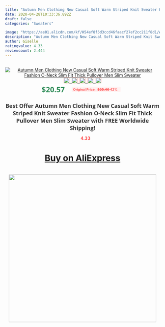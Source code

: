 ```yaml
---
title: "Autumn Men Clothing New Casual Soft Warm Striped Knit Sweater Fashion O-Neck Slim Fit Thick Pullover Men Slim Sweater"
date: 2020-04-28T10:33:36.892Z
draft: false
categories: "Sweaters"

image: "https://ae01.alicdn.com/kf/H54ef8f5d3ccd46faacf27ef2cc211f8d1/Autumn-Men-Clothing-New-Casual-Soft-Warm-Striped-Knit-Sweater-Fashion-O-Neck-Slim-Fit-Thick.jpg"
description: "Autumn Men Clothing New Casual Soft Warm Striped Knit Sweater Fashion O-Neck Slim Fit Thick Pullover Men Slim Sweater"
author: Giselle
ratingvalue: 4.33
reviewcount: 2.444
---
```

<br>
<div style="text-align: center;">
<a href="https://s.click.aliexpress.com/e/_ASULhx" target="_blank" rel="nofollow noopener noreferrer"><img alt="Autumn Men Clothing New Casual Soft Warm Striped Knit Sweater Fashion O-Neck Slim Fit Thick Pullover Men Slim Sweater" class="magnifier-image" src="https://ae01.alicdn.com/kf/H54ef8f5d3ccd46faacf27ef2cc211f8d1/Autumn-Men-Clothing-New-Casual-Soft-Warm-Striped-Knit-Sweater-Fashion-O-Neck-Slim-Fit-Thick.jpg_640x640.jpg">
<br>
<img style="border:1px solid salmon" src="https://ae01.alicdn.com/kf/H54ef8f5d3ccd46faacf27ef2cc211f8d1/Autumn-Men-Clothing-New-Casual-Soft-Warm-Striped-Knit-Sweater-Fashion-O-Neck-Slim-Fit-Thick.jpg_120x120.jpg">&nbsp;&nbsp;<img style="border:1px solid salmon" src="https://ae01.alicdn.com/kf/H312a767b853343bfbc92b8bc96a8c77f8/Autumn-Men-Clothing-New-Casual-Soft-Warm-Striped-Knit-Sweater-Fashion-O-Neck-Slim-Fit-Thick.jpg_120x120.jpg">&nbsp;&nbsp;<img style="border:1px solid salmon" src="https://ae01.alicdn.com/kf/H211aff3a562e4dadbefc9f11d7a7ac63Z/Autumn-Men-Clothing-New-Casual-Soft-Warm-Striped-Knit-Sweater-Fashion-O-Neck-Slim-Fit-Thick.jpg_120x120.jpg">&nbsp;&nbsp;<img style="border:1px solid salmon" src="https://ae01.alicdn.com/kf/Hd8e56848600f4f179acbd0f741b6f9bbf/Autumn-Men-Clothing-New-Casual-Soft-Warm-Striped-Knit-Sweater-Fashion-O-Neck-Slim-Fit-Thick.jpg_120x120.jpg">&nbsp;&nbsp;<img style="border:1px solid salmon" src="https://ae01.alicdn.com/kf/H4885142902a34b17ab4fe5fd2ebd410eS/Autumn-Men-Clothing-New-Casual-Soft-Warm-Striped-Knit-Sweater-Fashion-O-Neck-Slim-Fit-Thick.jpg_120x120.jpg"></a></div><br0>
<div style="text-align: center;"><span style="background-color: white; border: 0px; box-sizing: border-box; color: seagreen; display: inline-block; font-family: &quot;open sans&quot; , &quot;arial&quot; , &quot;helvetica&quot; , sans-serif , &quot;heiti&quot;; font-size: 24px; font-stretch: inherit; font-weight: 700; line-height: inherit; margin: 0px 10px 0px 0px; padding: 0px; vertical-align: middle;">$20.57 </span>
<span style="background: rgb(255 , 241 , 241); border-radius: 3px; border: 0px; box-sizing: border-box; color: #ff4747; display: inline-block; font-family: inherit; font-size: 12px; font-stretch: inherit; font-style: inherit; font-variant: inherit; font-weight: 600; line-height: inherit; margin: 0px; padding: 2px 5px; transform: scale(0.9); vertical-align: middle;">Original Price : <b style="text-decoration: line-through;">$35.46 </b> 42%&nbsp;&nbsp;</span></div>
<h1 style="color: #333333; display: inline-block; font-family: &quot;open sans&quot; , &quot;arial&quot; , &quot;helvetica&quot; , sans-serif , &quot;heiti&quot;; font-size: 18px; font-stretch: inherit; font-weight: 700; text-align: center;">Best Offer Autumn Men Clothing New Casual Soft Warm Striped Knit Sweater Fashion O-Neck Slim Fit Thick Pullover Men Slim Sweater with FREE Worldwide Shipping!</h1>
<div style="color: #ff4747; text-align: center;">
<img src="https://4.bp.blogspot.com/-M0ZcTcb-5uY/XleCXlxnR4I/AAAAAAAAAEc/OrjgMkXV1oMQFaCRZj5HQwOCBcu3w1FegCPcBGAYYCw/s1600/star.png" style="height: 15px;">&nbsp;<b>4.33</b></div>
<div class="button_cont" align="center"><a class="buynow_a" href="https://s.click.aliexpress.com/e/_ASULhx" target="_blank" rel="nofollow noopener noreferrer"><H1>Buy on AliExpress</H1></a></div><br>
<div class="separator" style="clear: both; text-align: center;">
<img src="https://lh3.googleusercontent.com/-pTy5HemUv9M/XlePHvY0dAI/AAAAAAAAAE4/0nX5iRUoIWY8eMW9Dpxeirr157OZliDIgCLcBGAsYHQ/s1600/badge.gif" width="480">
</div>
